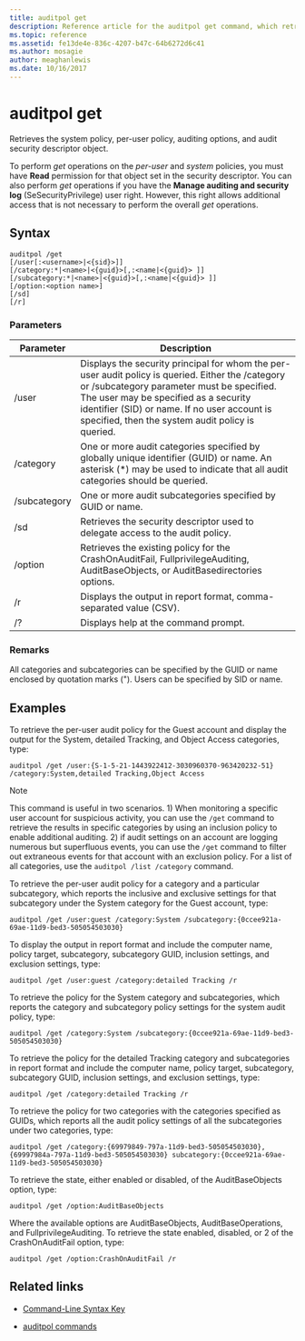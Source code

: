 ```yaml
---
title: auditpol get
description: Reference article for the auditpol get command, which retrieves the system policy, per-user policy, auditing options, and audit security descriptor object.
ms.topic: reference
ms.assetid: fe13de4e-836c-4207-b47c-64b6272d6c41
ms.author: mosagie
author: meaghanlewis
ms.date: 10/16/2017
---
```

# auditpol get



Retrieves the system policy, per-user policy, auditing options, and audit security descriptor object.

To perform *get* operations on the *per-user* and *system* policies, you must have **Read** permission for that object set in the security descriptor. You can also perform *get* operations if you have the **Manage auditing and security log** (SeSecurityPrivilege) user right. However, this right allows additional access that is not necessary to perform the overall *get* operations.

## Syntax

```
auditpol /get
[/user[:<username>|<{sid}>]]
[/category:*|<name>|<{guid}>[,:<name|<{guid}> ]]
[/subcategory:*|<name>|<{guid}>[,:<name|<{guid}> ]]
[/option:<option name>]
[/sd]
[/r]
```

### Parameters

| Parameter | Description |
| --------- | ----------- |
| /user | Displays the security principal for whom the per-user audit policy is queried. Either the /category or /subcategory parameter must be specified. The user may be specified as a security identifier (SID) or name. If no user account is specified, then the system audit policy is queried. |
| /category | One or more audit categories specified by globally unique identifier (GUID) or name. An asterisk (*) may be used to indicate that all audit categories should be queried. |
| /subcategory | One or more audit subcategories specified by GUID or name. |
| /sd | Retrieves the security descriptor used to delegate access to the audit policy. |
| /option | Retrieves the existing policy for the CrashOnAuditFail, FullprivilegeAuditing, AuditBaseObjects, or AuditBasedirectories options. |
| /r | Displays the output in report format, comma-separated value (CSV). |
| /? | Displays help at the command prompt. |

### Remarks

All categories and subcategories can be specified by the GUID or name enclosed by quotation marks ("). Users can be specified by SID or name.

## Examples

To retrieve the per-user audit policy for the Guest account and display the output for the System, detailed Tracking, and Object Access categories, type:

```
auditpol /get /user:{S-1-5-21-1443922412-3030960370-963420232-51} /category:System,detailed Tracking,Object Access
```

> [!NOTE]
> This command is useful in two scenarios. 1) When monitoring a specific user account for suspicious activity, you can use the `/get` command to retrieve the results in specific categories by using an inclusion policy to enable additional auditing. 2) if audit settings on an account are logging numerous but superfluous events, you can use the `/get` command to filter out extraneous events for that account with an exclusion policy. For a list of all categories, use the `auditpol /list /category` command.

To retrieve the per-user audit policy for a category and a particular subcategory, which reports the inclusive and exclusive settings for that subcategory under the System category for the Guest account, type:

```
auditpol /get /user:guest /category:System /subcategory:{0ccee921a-69ae-11d9-bed3-505054503030}
```

To display the output in report format and include the computer name, policy target, subcategory, subcategory GUID, inclusion settings, and exclusion settings, type:

```
auditpol /get /user:guest /category:detailed Tracking /r
```

To retrieve the policy for the System category and subcategories, which reports the category and subcategory policy settings for the system audit policy, type:

```
auditpol /get /category:System /subcategory:{0ccee921a-69ae-11d9-bed3-505054503030}
```

To retrieve the policy for the detailed Tracking category and subcategories in report format and include the computer name, policy target, subcategory, subcategory GUID, inclusion settings, and exclusion settings, type:

```
auditpol /get /category:detailed Tracking /r
```

To retrieve the policy for two categories with the categories specified as GUIDs, which reports all the audit policy settings of all the subcategories under two categories, type:

```
auditpol /get /category:{69979849-797a-11d9-bed3-505054503030},{69997984a-797a-11d9-bed3-505054503030} subcategory:{0ccee921a-69ae-11d9-bed3-505054503030}
```

To retrieve the state, either enabled or disabled, of the AuditBaseObjects option, type:

```
auditpol /get /option:AuditBaseObjects
```

Where the available options are AuditBaseObjects, AuditBaseOperations, and FullprivilegeAuditing. To retrieve the state enabled, disabled, or 2 of the CrashOnAuditFail option, type:

```
auditpol /get /option:CrashOnAuditFail /r
```

## Related links

- [Command-Line Syntax Key](command-line-syntax-key.md)

- [auditpol commands](auditpol.md)
